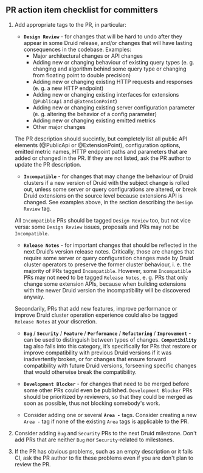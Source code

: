 
## PR action item checklist for committers

1. Add appropriate tags to the PR, in particular:

     - **`Design Review`** - for changes that will be hard to undo after they appear in some Druid release, and/or
     changes that will have lasting consequences in the codebase. Examples:
        - Major architectural changes or API changes
        - Adding new or changing behaviour of existing query types (e. g. changing and algorithm behind some query type
        or changing from floating point to double precision)
        - Adding new or changing existing HTTP requests and responses (e. g. a new HTTP endpoint)
        - Adding new or changing existing interfaces for extensions (`@PublicApi` and `@ExtensionPoint`)
        - Adding new or changing existing server configuration parameter (e. g. altering the behavior of a config
        parameter)
        - Adding new or changing existing emitted metrics
        - Other major changes

     The PR description should succintly, but completely list all public API elements (@PublicApi or @ExtensionPoint),
     configuration options, emitted metric names, HTTP endpoint paths and parameters that are added or changed in the
     PR. If they are not listed, ask the PR author to update the PR description.

     - **`Incompatible`** - for changes that may change the behaviour of Druid clusters if a new version of Druid with
     the subject change is rolled out, unless some server or query configurations are altered, or break Druid extensions
     on the source level because extensions API is changed. See examples above, in the section describing the
     `Design Review` tag.

     All `Incompatible` PRs should be tagged `Design Review` too, but not vice versa: some `Design Review` issues,
     proposals and PRs may not be `Incompatible`.

     - **`Release Notes`** - for important changes that should be reflected in the next Druid’s version release notes.
     Critically, those are changes that require some server or query configuration changes made by Druid cluster
     operators to preserve the former cluster behaviour, i. e. the majority of PRs tagged `Incompatible`. However, some
     `Incompatible` PRs may not need to be tagged `Release Notes`, e. g. PRs that only change some extension APIs,
     because when building extensions with the newer Druid version the incompatibility will be discovered anyway.

     Secondarily, PRs that add new features, improve performance or improve Druid cluster operation experience could
     also be tagged `Release Notes` at your discretion.

     - **`Bug`** / **`Security`** / **`Feature`** / **`Performance`** / **`Refactoring`** / **`Improvement`** - can be
     used to distinguish between types of changes. **`Compatibility`** tag also falls into this category, it’s
     specifically for PRs that restore or improve compatibility with previous Druid versions if it was inadvertently
     broken, or for changes that ensure forward compatibility with future Druid versions, forseening specific changes
     that would otherwise break the compatibility.

     - **`Development Blocker`** - for changes that need to be merged before some other PRs could even be published.
     `Development Blocker` PRs should be prioritized by reviewers, so that they could be merged as soon as possible,
     thus not blocking somebody's work.

     - Consider adding one or several **`Area -`** tags. Consider creating a new `Area -` tag if none of the existing
     `Area` tags is applicable to the PR.

2. Consider adding `Bug` and `Security` PRs to the next Druid milestone. Don't add PRs that are neither `Bug` nor
`Security`-related to milestones.

3. If the PR has obvious problems, such as an empty description or it fails CI, ask the PR author to fix these problems
even if you are don't plan to review the PR.